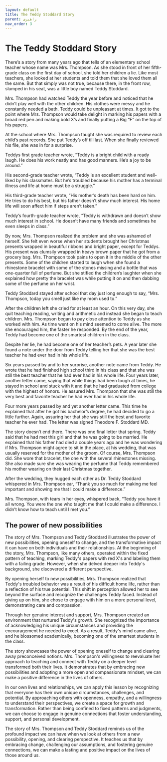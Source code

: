 ```yaml
---
layout: default
title: The Teddy Stoddard Story
parent: راهبری
nav_order: 3
---
```


# The Teddy Stoddard Story
There’s a story from many years ago that tells of an elementary school teacher whose name was Mrs. Thompson. As she stood in front of her fifth-grade class on the first day of school, she told her children a lie. Like most teachers, she looked at her students and told them that she loved them all the same. But that simply was not true, because there, in the front row, slumped in his seat, was a little boy named Teddy Stoddard.

Mrs. Thompson had watched Teddy the year before and noticed that he didn’t play well with the other children. His clothes were messy and he constantly needed a bath. Teddy could be unpleasant at times. It got to the point where Mrs. Thompson would take delight in marking his papers with a broad red pen and making bold X’s and finally putting a Big “F” on the top of his papers.

At the school where Mrs. Thompson taught she was required to review each child’s past records. She put Teddy’s off till last. When she finally reviewed his file, she was in for a surprise.

Teddys first grade teacher wrote, “Teddy is a bright child with a ready laugh. He does his work neatly and has good manners. He’s a joy to be around.”

His second-grade teacher wrote, “Teddy is an excellent student and well-liked by his classmates. But he’s troubled because his mother has a terminal illness and life at home must be a struggle.”

His third-grade teacher wrote, “His mother’s death has been hard on him. He tries to do his best, but his father doesn’t show much interest. His home life will soon affect him if steps aren’t taken.”

Teddy’s fourth-grade teacher wrote, “Teddy is withdrawn and doesn’t show much interest in school. He doesn’t have many friends and sometimes he even sleeps in class.”

By now, Mrs. Thompson realized the problem and she was ashamed of herself. She felt even worse when her students brought her Christmas presents wrapped in beautiful ribbons and bright paper, except for Teddys. His present was clumsily wrapped in heavy brown paper that he got from a grocery bag. Mrs. Thompson took pains to open it in the middle of the other presents. Some of the children started to laugh when she found a rhinestone bracelet with some of the stones missing and a bottle that was one-quarter full of perfume. But she stifled the children’s laughter when she explained how pretty the bracelet was while putting it on and then dabbing some of the perfume on her wrist.

Teddy Stoddard stayed after school that day just long enough to say, “Mrs. Thompson, today you smell just like my mom used to.”

After the children left she cried for at least an hour. On this very day, she quit teaching reading, writing and arithmetic and instead she began to teach children. Mrs. Thompson began to pay close attention to Teddy as she worked with him. As time went on his mind seemed to come alive. The more she encouraged him, the faster he responded. By the end of the year, Teddy had become one of the smartest children in the class.

Despite her lie, he had become one of her teacher’s pets. A year later she found a note under the door from Teddy telling her that she was the best teacher he had ever had in his whole life.

Six years passed by and to her surprise, another note came from Teddy. He wrote that he had finished high school third in his class and that she was still the best teacher that he had ever had in his whole life. Four years later, another letter came, saying that while things had been tough at times, he stayed in school and stuck with it and that he had graduated from college with the highest of honors. He assured Mrs. Thompson that she was still the very best and favorite teacher he had ever had in his whole life.

Four more years passed by and yet another letter came. This time he explained that after he got his bachelor’s degree, he had decided to go a little further. Again, assuring her that she was still
the best and favorite teacher he ever had. The letter was signed Theodore F. Stoddard MD.

The story doesn’t end there. There was one final letter that spring. Teddy said that he had met this girl and that he was going to be married. He explained that his father had died a couple years ago and he was wondering if Mrs. Thompson might agree to sit in the place, at his wedding, that was usually reserved for the mother of the groom. Of course, Mrs. Thompson did. She wore that bracelet, the one with the several rhinestones missing. She also made sure she was wearing the perfume that Teddy remembered his mother wearing on their last Christmas together.

After the wedding, they hugged each other as Dr. Teddy Stoddard whispered in Mrs. Thompson ear, “Thank you so much for making me feel important and showing me that I could make a difference.”

Mrs. Thompson, with tears in her eyes, whispered back, “Teddy you have it all wrong. You were the one who taught me that I could make a difference. I didn’t know how to teach until I met you.”

## The power of new possibilities
The story of Mrs. Thompson and Teddy Stoddard illustrates the power of new possibilities, opening oneself to change, and the transformative impact it can have on both individuals and their relationships. At the beginning of the story, Mrs. Thompson, like many others, operated within the fixed pattern of teaching, marking Teddy's papers with red X's and labeling them with a failing grade. However, when she delved deeper into Teddy's background, she discovered a different perspective.

By opening herself to new possibilities, Mrs. Thompson realized that Teddy's troubled behavior was a result of his difficult home life, rather than a reflection of his true potential. This shift in perception allowed her to see beyond the surface and recognize the challenges Teddy faced. Instead of giving up on him, she chose to engage with him on a more personal level, demonstrating care and compassion.

Through her genuine interest and support, Mrs. Thompson created an environment that nurtured Teddy's growth. She recognized the importance of acknowledging his unique circumstances and providing the encouragement he needed to excel. As a result, Teddy's mind came alive, and he blossomed academically, becoming one of the smartest students in the class.

The story showcases the power of opening oneself to change and clearing away preconceived notions. Mrs. Thompson's willingness to reevaluate her approach to teaching and connect with Teddy on a deeper level transformed both their lives. It demonstrates that by embracing new possibilities and adopting a more open and compassionate mindset, we can make a positive difference in the lives of others.

In our own lives and relationships, we can apply this lesson by recognizing that everyone has their own unique circumstances, challenges, and potential. By approaching others with openness, empathy, and a willingness to understand their perspectives, we create a space for growth and transformation. Rather than being confined to fixed patterns and judgments, we can choose to engage in genuine connections that foster understanding, support, and personal development.

The story of Mrs. Thompson and Teddy Stoddard reminds us of the profound impact we can have when we look at others from a new possibility, opening, and clearing perspective. It teaches us that by embracing change, challenging our assumptions, and fostering genuine connections, we can make a lasting and positive impact on the lives of those around us.
